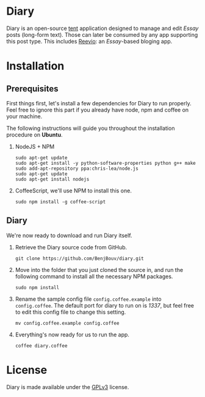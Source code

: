 # Diary

Diary is an open-source [tent](https://tent.io) application designed to manage and edit _Essay_ posts (long-form text). Those can later be consumed by any app supporting this post type. This includes [Reevio](https://github.com/CampDev/Reevio): an _Essay_-based bloging app.

# Installation

## Prerequisites

First things first, let's install a few dependencies for Diary to run properly. Feel free to ignore this part if you
already have node, npm and coffee on your machine.

The following instructions will guide you throughout the installation procedure on __Ubuntu__.

1. NodeJS + NPM

    ```
    sudo apt-get update
    sudo apt-get install -y python-software-properties python g++ make
    sudo add-apt-repository ppa:chris-lea/node.js
    sudo apt-get update
    sudo apt-get install nodejs
    ```

2. CoffeeScript, we'll use NPM to install this one.

    ```
    sudo npm install -g coffee-script
    ```

## Diary

We're now ready to download and run Diary itself.

1. Retrieve the Diary source code from GitHub.

    ```
    git clone https://github.com/BenjBouv/diary.git
    ```

2. Move into the folder that you just cloned the source in, and run the following command to install all the necessary NPM packages.

    ```
    sudo npm install
    ```

3. Rename the sample config file `config.coffee.example` into `config.coffee`. The default port for diary to run on is _1337_, but feel free to edit this config file to change this setting.

    ```
    mv config.coffee.example config.coffee
    ```

4. Everything's now ready for us to run the app.

    ```
    coffee diary.coffee
    ```

# License

Diary is made available under the [GPLv3](http://gplv3.fsf.org/) license.

